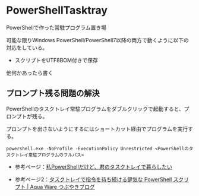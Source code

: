 # PowerShellTasktray

PowerShellで作った常駐プログラム置き場

可能な限りWindows PowerShell/PowerShell7以降の両方で動くように以下の対応をしている。

* スクリプトをUTF8BOM付きで保存
  
他何かあったら書く

## プロンプト残る問題の解決

PowerShellのタスクトレイ常駐プログラムをダブルクリックで起動すると、プロンプトが残る。

プロンプトを出さないようにするにはショートカット経由でプログラムを実行する。
```リンク先
powershell.exe -NoProfile -ExecutionPolicy Unrestricted <PowerShellのタスクトレイ常駐プログラムのフルパス>
```

* 参考ページ：[私PowerShellだけど、君のタスクトレイで暮らしたい](https://qiita.com/magiclib/items/cc2de9169c781642e52d)


* 参考ページ2：[タスクトレイで指令を待ち続ける健気な PowerShell スクリプト | Aqua Ware つぶやきブログ](https://aquasoftware.net/blog/?p=1244)
